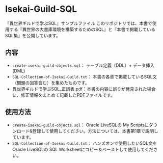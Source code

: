 # Isekai-Guild-SQL
『異世界ギルドで学ぶSQL』サンプルファイル
このリポジトリでは、本書で使用する『異世界の大書庫環境を構築するためのSQL』と『本書で掲載しているSQL集』を公開しています。

## 内容
- `create-isekai-guild-objects.sql`： テーブル定義（DDL）+ データ挿入 (DML)
- `SQL-Collection-of-Isekai-Guild.txt`： 本書の各章で掲載しているSQL文（問題の回答含む）を集めたものです。
- 異世界ギルドで学ぶSQL_正誤表.pdf：本書の内容に誤りが発見された場合に、修正情報をまとめて記載したPDFファイルです。

## 使用方法
- `create-isekai-guild-objects.sql`： Oracle LiveSQLの My Scriptsにダウンロード&登録して使用してください。方法については、本書第1章で説明しています。
- `SQL-Collection-of-Isekai-Guild.txt`： ハンズオンで使用したいSQL文を Oracle LiveSQLの SQL Worksheetにコピー＆ペーストして使用してください。

